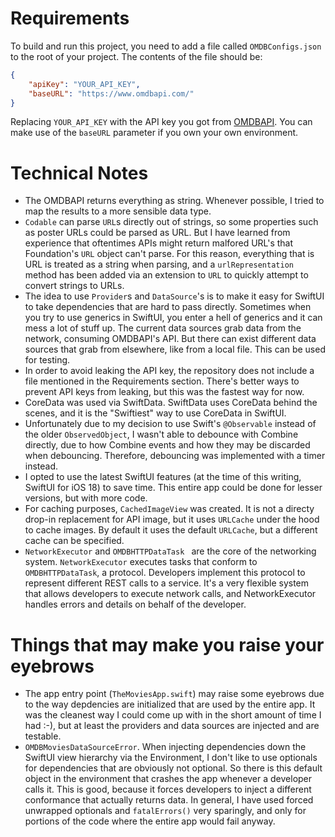 # Requirements

To build and run this project, you need to add a file called `OMDBConfigs.json` to the root of your project. The contents of the file should be:

```json
{
    "apiKey": "YOUR_API_KEY",
    "baseURL": "https://www.omdbapi.com/"
}
```

Replacing `YOUR_API_KEY` with the API key you got from [OMDBAPI](https://omdbapi.com). You can make use of the `baseURL` parameter if you own your own environment.

# Technical Notes

* The OMDBAPI returns everything as string. Whenever possible, I tried to map the results to a more sensible data type.
* `Codable` can parse `URL`s directly out of strings, so some properties such as poster URLs could be parsed as URL. But I have learned from experience that oftentimes APIs might return malfored URL's that Foundation's `URL` object can't parse. For this reason, everything that is URL is treated as a string when parsing, and a `urlRepresentation` method has been added via an extension to `URL` to quickly attempt to convert strings to URLs.
* The idea to use `Provider`s and `DataSource`'s is to make it easy for SwiftUI to take dependencies that are hard to pass directly. Sometimes when you try to use generics in SwiftUI, you enter a hell of generics and it can mess a lot of stuff up. The current data sources grab data from the network, consuming OMDBAPI's API. But there can exist different data sources that grab from elsewhere, like from a local file. This can be used for testing.
* In order to avoid leaking the API key, the repository does not include a file mentioned in the Requirements section. There's better ways to prevent API keys from leaking, but this was the fastest way for now.
* CoreData was used via SwiftData. SwiftData uses CoreData behind the scenes, and it is the "Swiftiest" way to use CoreData in SwiftUI.
* Unfortunately due to my decision to use Swift's `@Observable` instead of the older `ObservedObject`, I wasn't able to debounce with Combine directly, due to how Combine events and how they may be discarded when debouncing. Therefore, debouncing was implemented with a timer instead.
* I opted to use the latest SwiftUI features (at the time of this writing, SwiftUI for iOS 18) to save time. This entire app could be done for lesser versions, but with more code.
* For caching purposes, `CachedImageView` was created. It is not a directy drop-in replacement for API image, but it uses `URLCache` under the hood to cache images. By default it uses the default `URLCache`, but a different cache can be specified.
* `NetworkExecutor` and `OMDBHTTPDataTask ` are the core of the networking system. `NetworkExecutor` executes tasks that conform to `OMDBHTTPDataTask`, a protocol. Developers implement this protocol to represent different REST calls to a service. It's a very flexible system that allows developers to execute network calls, and NetworkExecutor handles errors and details on behalf of the developer.


# Things that may make you raise your eyebrows

* The app entry point (`TheMoviesApp.swift`) may raise some eyebrows due to the way depdencies are initialized that are used by the entire app. It was the cleanest way I could come up with in the short amount of time I had :-), but at least the providers and data sources are injected and are testable.
* `OMDBMoviesDataSourceError`. When injecting dependencies down the SwiftUI view hierarchy via the Environment, I don't like to use optionals for dependencies that are obviously not optional. So there is this default object in the environment that crashes the app whenever a developer calls it. This is good, because it forces developers to inject a different conformance that actually returns data. In general, I have used forced unwrapped optionals and `fatalErrors()` very sparingly, and only for portions of the code where the entire app would fail anyway.
